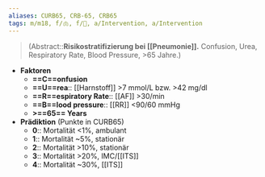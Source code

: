 ```yaml
---
aliases: CURB65, CRB-65, CRB65
tags: m/m18, f/🫁, f/🦠, a/Intervention, a/Intervention
---
```

> (Abstract::**Risikostratifizierung bei [[Pneumonie]].** Confusion, Urea, Respiratory Rate, Blood Pressure, >65 Jahre.)
- **Faktoren**
	- **==C==onfusion**
	- **==U==rea**:: [[Harnstoff]] >7 mmol/L bzw. >42 mg/dl
	- **==R==espiratory Rate**:: [[AF]] >30/min
	- **==B==lood pressure**:: [[RR]] <90/60 mmHg
	- **>==65== Years**
- **Prädiktion** (Punkte in CURB65)
	- **0**:: Mortalität <1%, ambulant
	- **1**:: Mortalität ~5%, stationär
	- **2**:: Mortalität >10%, stationär
	- **3**:: Mortalität >20%, IMC/[[ITS]]
	- **4**:: Mortalität ~30%, [[ITS]]